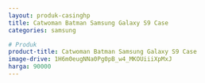 ```yaml
---
layout: produk-casinghp
title: Catwoman Batman Samsung Galaxy S9 Case
categories: samsung

# Produk
product-title: Catwoman Batman Samsung Galaxy S9 Case
image-drive: 1H6m0eugNNa0Pg0pB_w4_MKOUiiiXpMxJ
harga: 90000
---
```

